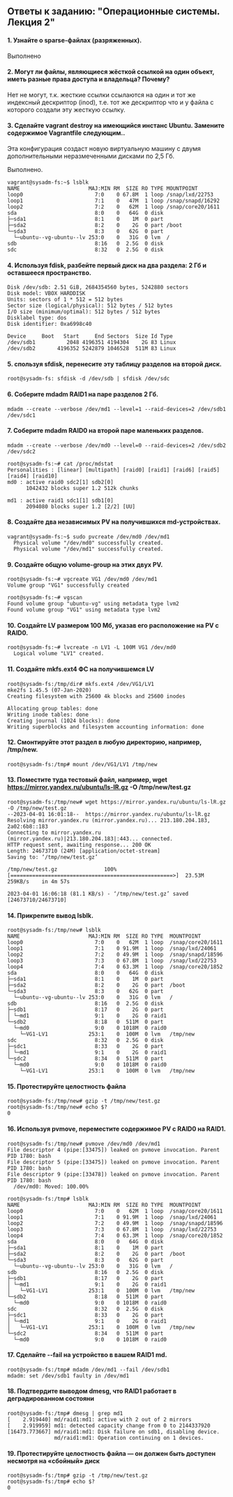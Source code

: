 ## Ответы к заданию: "Операционные системы. Лекция 2"

#### 1. Узнайте о sparse-файлах (разряженных).
Выполнено


#### 2. Могут ли файлы, являющиеся жёсткой ссылкой на один объект, иметь разные права доступа и владельца? Почему?
Нет не могут, т.к. жесткие ссылки ссылаются на один и тот же индексный дескриптор (inod), т.е. тот же дескриптор что и у файла с которого создали эту жесткую ссылку.

#### 3. Сделайте vagrant destroy на имеющийся инстанс Ubuntu. Замените содержимое Vagrantfile следующим..
Эта конфигурация создаст новую виртуальную машину с двумя дополнительными неразмеченными дисками по 2,5 Гб.

Выполнено.

```
vagrant@sysadm-fs:~$ lsblk
NAME                      MAJ:MIN RM  SIZE RO TYPE MOUNTPOINT
loop0                       7:0    0 67.8M  1 loop /snap/lxd/22753
loop1                       7:1    0   47M  1 loop /snap/snapd/16292
loop2                       7:2    0   62M  1 loop /snap/core20/1611
sda                         8:0    0   64G  0 disk
├─sda1                      8:1    0    1M  0 part
├─sda2                      8:2    0    2G  0 part /boot
└─sda3                      8:3    0   62G  0 part
  └─ubuntu--vg-ubuntu--lv 253:0    0   31G  0 lvm  /
sdb                         8:16   0  2.5G  0 disk
sdc                         8:32   0  2.5G  0 disk
```

#### 4. Используя fdisk, разбейте первый диск на два раздела: 2 Гб и оставшееся пространство.

```
Disk /dev/sdb: 2.51 GiB, 2684354560 bytes, 5242880 sectors
Disk model: VBOX HARDDISK
Units: sectors of 1 * 512 = 512 bytes
Sector size (logical/physical): 512 bytes / 512 bytes
I/O size (minimum/optimal): 512 bytes / 512 bytes
Disklabel type: dos
Disk identifier: 0xa6998c40

Device     Boot   Start     End Sectors  Size Id Type
/dev/sdb1          2048 4196351 4194304    2G 83 Linux
/dev/sdb2       4196352 5242879 1046528  511M 83 Linux
```


#### 5. спользуя sfdisk, перенесите эту таблицу разделов на второй диск.

```
root@sysadm-fs: sfdisk -d /dev/sdb | sfdisk /dev/sdc
```

#### 6. Соберите mdadm RAID1 на паре разделов 2 Гб.

```
mdadm --create --verbose /dev/md1 --level=1 --raid-devices=2 /dev/sdb1 /dev/sdc1
```

#### 7. Соберите mdadm RAID0 на второй паре маленьких разделов.

```
mdadm --create --verbose /dev/md0 --level=0 --raid-devices=2 /dev/sdb2 /dev/sdc2
```

```
root@sysadm-fs:~# cat /proc/mdstat
Personalities : [linear] [multipath] [raid0] [raid1] [raid6] [raid5] [raid4] [raid10]
md0 : active raid0 sdc2[1] sdb2[0]
      1042432 blocks super 1.2 512k chunks

md1 : active raid1 sdc1[1] sdb1[0]
      2094080 blocks super 1.2 [2/2] [UU]
```

#### 8. Создайте два независимых PV на получившихся md-устройствах.

```
vagrant@sysadm-fs:~$ sudo pvcreate /dev/md0 /dev/md1
  Physical volume "/dev/md0" successfully created.
  Physical volume "/dev/md1" successfully created.
```

#### 9. Создайте общую volume-group на этих двух PV.

```
root@sysadm-fs:~# vgcreate VG1 /dev/md0 /dev/md1
Volume group "VG1" successfully created

root@sysadm-fs:~# vgscan
Found volume group "ubuntu-vg" using metadata type lvm2
Found volume group "VG1" using metadata type lvm2
```

#### 10. Создайте LV размером 100 Мб, указав его расположение на PV с RAID0.

```
root@sysadm-fs:~# lvcreate -n LV1 -L 100M VG1 /dev/md0
  Logical volume "LV1" created.
```

#### 11. Создайте mkfs.ext4 ФС на получившемся LV

```
root@sysadm-fs:/tmp/dir# mkfs.ext4 /dev/VG1/LV1
mke2fs 1.45.5 (07-Jan-2020)
Creating filesystem with 25600 4k blocks and 25600 inodes

Allocating group tables: done
Writing inode tables: done
Creating journal (1024 blocks): done
Writing superblocks and filesystem accounting information: done
```


#### 12. Смонтируйте этот раздел в любую директорию, например, /tmp/new.
```
root@sysadm-fs:/tmp# mount /dev/VG1/LV1 /tmp/new
```

#### 13. Поместите туда тестовый файл, например, wget https://mirror.yandex.ru/ubuntu/ls-lR.gz -O /tmp/new/test.gz

```
root@sysadm-fs:/tmp/new# wget https://mirror.yandex.ru/ubuntu/ls-lR.gz -O /tmp/new/test.gz
--2023-04-01 16:01:18--  https://mirror.yandex.ru/ubuntu/ls-lR.gz
Resolving mirror.yandex.ru (mirror.yandex.ru)... 213.180.204.183, 2a02:6b8::183
Connecting to mirror.yandex.ru (mirror.yandex.ru)|213.180.204.183|:443... connected.
HTTP request sent, awaiting response... 200 OK
Length: 24673710 (24M) [application/octet-stream]
Saving to: ‘/tmp/new/test.gz’

/tmp/new/test.gz               100%[====================================================>]  23.53M   259KB/s    in 4m 57s

2023-04-01 16:06:18 (81.1 KB/s) - ‘/tmp/new/test.gz’ saved [24673710/24673710]
```

#### 14. Прикрепите вывод lsblk.

```
root@sysadm-fs:/tmp/new# lsblk
NAME                      MAJ:MIN RM  SIZE RO TYPE  MOUNTPOINT
loop0                       7:0    0   62M  1 loop  /snap/core20/1611
loop1                       7:1    0 91.9M  1 loop  /snap/lxd/24061
loop2                       7:2    0 49.9M  1 loop  /snap/snapd/18596
loop3                       7:3    0 67.8M  1 loop  /snap/lxd/22753
loop4                       7:4    0 63.3M  1 loop  /snap/core20/1852
sda                         8:0    0   64G  0 disk
├─sda1                      8:1    0    1M  0 part
├─sda2                      8:2    0    2G  0 part  /boot
└─sda3                      8:3    0   62G  0 part
  └─ubuntu--vg-ubuntu--lv 253:0    0   31G  0 lvm   /
sdb                         8:16   0  2.5G  0 disk
├─sdb1                      8:17   0    2G  0 part
│ └─md1                     9:1    0    2G  0 raid1
└─sdb2                      8:18   0  511M  0 part
  └─md0                     9:0    0 1018M  0 raid0
    └─VG1-LV1             253:1    0  100M  0 lvm   /tmp/new
sdc                         8:32   0  2.5G  0 disk
├─sdc1                      8:33   0    2G  0 part
│ └─md1                     9:1    0    2G  0 raid1
└─sdc2                      8:34   0  511M  0 part
  └─md0                     9:0    0 1018M  0 raid0
    └─VG1-LV1             253:1    0  100M  0 lvm   /tmp/new
```

#### 15. Протестируйте целостность файла
```
root@sysadm-fs:/tmp/new# gzip -t /tmp/new/test.gz
root@sysadm-fs:/tmp/new# echo $?
0
```

#### 16. Используя pvmove, переместите содержимое PV с RAID0 на RAID1.
```
root@sysadm-fs:/tmp/new# pvmove /dev/md0 /dev/md1
File descriptor 4 (pipe:[33475]) leaked on pvmove invocation. Parent PID 1780: bash
File descriptor 5 (pipe:[33475]) leaked on pvmove invocation. Parent PID 1780: bash
File descriptor 9 (pipe:[33478]) leaked on pvmove invocation. Parent PID 1780: bash
  /dev/md0: Moved: 100.00%
```

```
root@sysadm-fs:/tmp# lsblk
NAME                      MAJ:MIN RM  SIZE RO TYPE  MOUNTPOINT
loop0                       7:0    0   62M  1 loop  /snap/core20/1611
loop1                       7:1    0 91.9M  1 loop  /snap/lxd/24061
loop2                       7:2    0 49.9M  1 loop  /snap/snapd/18596
loop3                       7:3    0 67.8M  1 loop  /snap/lxd/22753
loop4                       7:4    0 63.3M  1 loop  /snap/core20/1852
sda                         8:0    0   64G  0 disk
├─sda1                      8:1    0    1M  0 part
├─sda2                      8:2    0    2G  0 part  /boot
└─sda3                      8:3    0   62G  0 part
  └─ubuntu--vg-ubuntu--lv 253:0    0   31G  0 lvm   /
sdb                         8:16   0  2.5G  0 disk
├─sdb1                      8:17   0    2G  0 part
│ └─md1                     9:1    0    2G  0 raid1
│   └─VG1-LV1             253:1    0  100M  0 lvm   /tmp/new
└─sdb2                      8:18   0  511M  0 part
  └─md0                     9:0    0 1018M  0 raid0
sdc                         8:32   0  2.5G  0 disk
├─sdc1                      8:33   0    2G  0 part
│ └─md1                     9:1    0    2G  0 raid1
│   └─VG1-LV1             253:1    0  100M  0 lvm   /tmp/new
└─sdc2                      8:34   0  511M  0 part
  └─md0                     9:0    0 1018M  0 raid0
```

#### 17. Сделайте --fail на устройство в вашем RAID1 md.
```
root@sysadm-fs:/tmp# mdadm /dev/md1 --fail /dev/sdb1
mdadm: set /dev/sdb1 faulty in /dev/md1
```

#### 18. Подтвердите выводом dmesg, что RAID1 работает в деградированном состояни

```
root@sysadm-fs:/tmp# dmesg | grep md1
[    2.919440] md/raid1:md1: active with 2 out of 2 mirrors
[    2.919959] md1: detected capacity change from 0 to 2144337920
[16473.773667] md/raid1:md1: Disk failure on sdb1, disabling device.
               md/raid1:md1: Operation continuing on 1 devices.
```


#### 19. Протестируйте целостность файла — он должен быть доступен несмотря на «сбойный» диск

```
root@sysadm-fs:/tmp# gzip -t /tmp/new/test.gz
root@sysadm-fs:/tmp# echo $?
0
```




